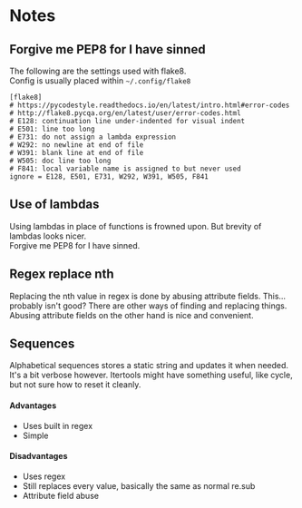 # Notes

## Forgive me PEP8 for I have sinned

The following are the settings used with flake8.  
Config is usually placed within `~/.config/flake8`
```
[flake8]
# https://pycodestyle.readthedocs.io/en/latest/intro.html#error-codes
# http://flake8.pycqa.org/en/latest/user/error-codes.html
# E128: continuation line under-indented for visual indent
# E501: line too long
# E731: do not assign a lambda expression
# W292: no newline at end of file
# W391: blank line at end of file
# W505: doc line too long
# F841: local variable name is assigned to but never used
ignore = E128, E501, E731, W292, W391, W505, F841
```

## Use of lambdas
Using lambdas in place of functions is frowned upon. But brevity of lambdas looks nicer.  
Forgive me PEP8 for I have sinned.

## Regex replace nth
Replacing the nth value in regex is done by abusing attribute fields. This... probably isn't good? There are other ways of finding and replacing things. Abusing attribute fields on the other hand is nice and convenient.

## Sequences
Alphabetical sequences stores a static string and updates it when needed. It's a bit verbose however. Itertools might have something useful, like cycle, but not sure how to reset it cleanly.

#### Advantages
* Uses built in regex
* Simple

#### Disadvantages
* Uses regex
* Still replaces every value, basically the same as normal re.sub
* Attribute field abuse